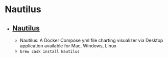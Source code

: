 # Nautilus
- [Nautilus](https://nautilusdev.com/)
  - 
  - Nautilus: A Docker Compose yml file charting visualizer via Desktop application available for Mac, Windows, Linux
  - `brew cask install Nautilus`
